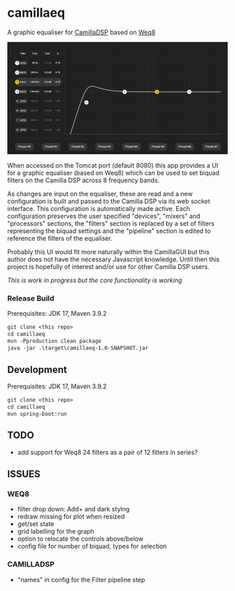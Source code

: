 # camillaeq
A graphic equaliser for [CamillaDSP](https://github.com/HEnquist/camilladsp) based on [Weq8](https://github.com/teropa/weq8)

![Screenshot](Screenshot.png)

When accessed on the Tomcat port (default 8080) this app provides a UI for a
graphic equaliser (based on Weq8) which can be used to set biquad filters on the
Camilla DSP across 8 frequency bands.

As changes are input on the equaliser,
these are read and a new configuration is built and passed to the Camilla DSP via
its web socket interface. This configuration is automatically made active.
Each configuration preserves the user specified "devices", "mixers" and "processors" sections,
the "filters" section is replaced by a set of filters representing the
biquad settings and the "pipeline" section is edited to reference the filters of the equaliser.

Probably this UI would fit more naturally within the CamillaGUI but this
author does not have the necessary Javascript knowledge.  Until then this
project is hopefully of interest and/or use for other Camilla DSP users.

_This is work in progress but the core functionality is working_

### Release Build

Prerequisites: JDK 17, Maven 3.9.2

    git clone <this repo>
    cd camillaeq
    mvn -Pproduction clean package
    java -jar .\target\camillaeq-1.0-SNAPSHOT.jar

## Development

Prerequisites: JDK 17, Maven 3.9.2

    git clone <this repo>
    cd camillaeq
    mvn spring-boot:run

## TODO

- add support for Weq8 24 filters as a pair of 12 filters in series?

## ISSUES

### WEQ8

- filter drop down: Add+ and dark stylng
- redraw missing for plot when resized
- get/set state
- grid labelling for the graph
- option to relocate the controls above/below
- config file for number of biquad, types for selection

### CAMILLADSP

- "names" in config for the Filter pipeline step
